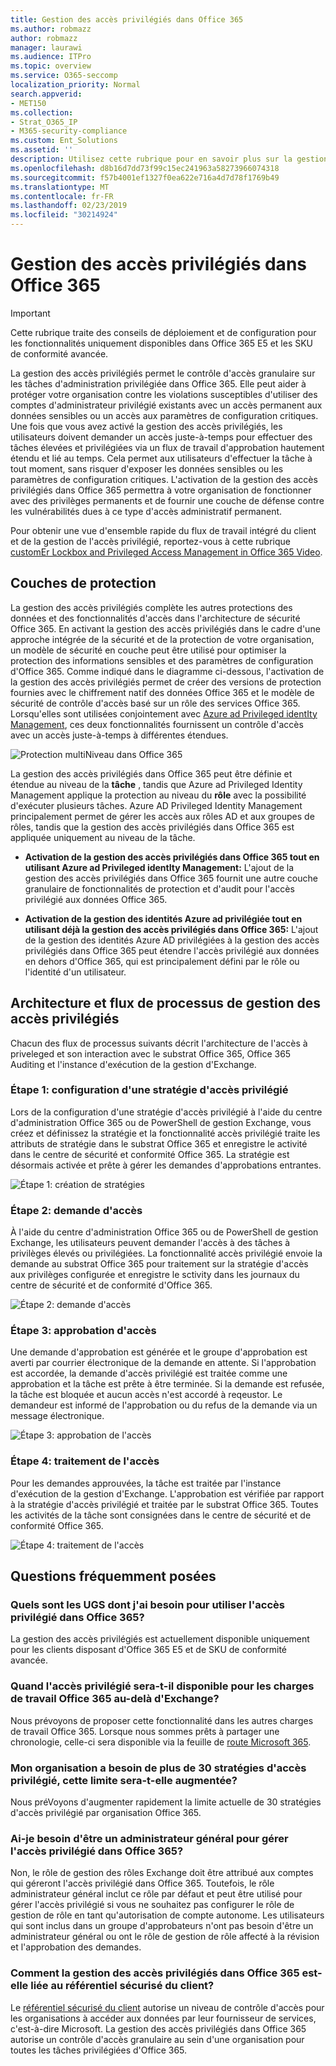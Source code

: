 ```yaml
---
title: Gestion des accès privilégiés dans Office 365
ms.author: robmazz
author: robmazz
manager: laurawi
ms.audience: ITPro
ms.topic: overview
ms.service: O365-seccomp
localization_priority: Normal
search.appverid:
- MET150
ms.collection:
- Strat_O365_IP
- M365-security-compliance
ms.custom: Ent_Solutions
ms.assetid: ''
description: Utilisez cette rubrique pour en savoir plus sur la gestion des accès privilégiés dans Office 365
ms.openlocfilehash: d8b16d7dd73f99c15ec241963a58273966074318
ms.sourcegitcommit: f57b4001ef1327f0ea622e716a4d7d78f1769b49
ms.translationtype: MT
ms.contentlocale: fr-FR
ms.lasthandoff: 02/23/2019
ms.locfileid: "30214924"
---
```

# <a name="privileged-access-management-in-office-365"></a>Gestion des accès privilégiés dans Office 365

> [!IMPORTANT]
> Cette rubrique traite des conseils de déploiement et de configuration pour les fonctionnalités uniquement disponibles dans Office 365 E5 et les SKU de conformité avancée.

La gestion des accès privilégiés permet le contrôle d'accès granulaire sur les tâches d'administration privilégiée dans Office 365. Elle peut aider à protéger votre organisation contre les violations susceptibles d'utiliser des comptes d'administrateur privilégié existants avec un accès permanent aux données sensibles ou un accès aux paramètres de configuration critiques. Une fois que vous avez activé la gestion des accès privilégiés, les utilisateurs doivent demander un accès juste-à-temps pour effectuer des tâches élevées et privilégiées via un flux de travail d'approbation hautement étendu et lié au temps. Cela permet aux utilisateurs d'effectuer la tâche à tout moment, sans risquer d'exposer les données sensibles ou les paramètres de configuration critiques. L'activation de la gestion des accès privilégiés dans Office 365 permettra à votre organisation de fonctionner avec des privilèges permanents et de fournir une couche de défense contre les vulnérabilités dues à ce type d'accès administratif permanent.

Pour obtenir une vue d'ensemble rapide du flux de travail intégré du client et de la gestion de l'accès privilégié, reportez-vous à cette rubrique [customEr Lockbox and Privileged Access Management in Office 365 Video](https://go.microsoft.com/fwlink/?linkid=2066800).

## <a name="layers-of-protection"></a>Couches de protection

La gestion des accès privilégiés complète les autres protections des données et des fonctionnalités d'accès dans l'architecture de sécurité Office 365. En activant la gestion des accès privilégiés dans le cadre d'une approche intégrée de la sécurité et de la protection de votre organisation, un modèle de sécurité en couche peut être utilisé pour optimiser la protection des informations sensibles et des paramètres de configuration d'Office 365. Comme indiqué dans le diagramme ci-dessous, l'activation de la gestion des accès privilégiés permet de créer des versions de protection fournies avec le chiffrement natif des données Office 365 et le modèle de sécurité de contrôle d'accès basé sur un rôle des services Office 365. Lorsqu'elles sont utilisées conjointement avec [Azure ad Privileged identIty Management](https://docs.microsoft.com/azure/active-directory/active-directory-privileged-identity-management-configure), ces deux fonctionnalités fournissent un contrôle d'accès avec un accès juste-à-temps à différentes étendues.

![Protection multiNiveau dans Office 365](media/pam-layered-protection.png)

La gestion des accès privilégiés dans Office 365 peut être définie et étendue au niveau de la **tâche** , tandis que Azure ad Privileged Identity Management applique la protection au niveau du **rôle** avec la possibilité d'exécuter plusieurs tâches.  Azure AD Privileged Identity Management principalement permet de gérer les accès aux rôles AD et aux groupes de rôles, tandis que la gestion des accès privilégiés dans Office 365 est appliquée uniquement au niveau de la tâche.

- **Activation de la gestion des accès privilégiés dans Office 365 tout en utilisant Azure ad Privileged identIty Management:** L'ajout de la gestion des accès privilégiés dans Office 365 fournit une autre couche granulaire de fonctionnalités de protection et d'audit pour l'accès privilégié aux données Office 365.

- **Activation de la gestion des identités Azure ad privilégiée tout en utilisant déjà la gestion des accès privilégiés dans Office 365:**  L'ajout de la gestion des identités Azure AD privilégiées à la gestion des accès privilégiés dans Office 365 peut étendre l'accès privilégié aux données en dehors d'Office 365, qui est principalement défini par le rôle ou l'identité d'un utilisateur.  

## <a name="privileged-access-management-architecture-and-process-flow"></a>Architecture et flux de processus de gestion des accès privilégiés

Chacun des flux de processus suivants décrit l'architecture de l'accès à priveleged et son interaction avec le substrat Office 365, Office 365 Auditing et l'instance d'exécution de la gestion d'Exchange.

### <a name="step-1-configuring-a-privileged-access-policy"></a>Étape 1: configuration d'une stratégie d'accès privilégié

Lors de la configuration d'une stratégie d'accès privilégié à l'aide du centre d'administration Office 365 ou de PowerShell de gestion Exchange, vous créez et définissez la stratégie et la fonctionnalité accès privilégié traite les attributs de stratégie dans le substrat Office 365 et enregistre le activité dans le centre de sécurité et conformité Office 365. La stratégie est désormais activée et prête à gérer les demandes d'approbations entrantes.

![Étape 1: création de stratégies](media/pam-step1-policy-creation.jpg)

### <a name="step-2-access-request"></a>Étape 2: demande d'accès

À l'aide du centre d'administration Office 365 ou de PowerShell de gestion Exchange, les utilisateurs peuvent demander l'accès à des tâches à privilèges élevés ou privilégiées. La fonctionnalité accès privilégié envoie la demande au substrat Office 365 pour traitement sur la stratégie d'accès aux privilèges configurée et enregistre le sctivity dans les journaux du centre de sécurité et de conformité d'Office 365.

![Étape 2: demande d'accès](media/pam-step2-access-request.jpg)

### <a name="step-3-access-approval"></a>Étape 3: approbation d'accès

Une demande d'approbation est générée et le groupe d'approbation est averti par courrier électronique de la demande en attente. Si l'approbation est accordée, la demande d'accès privilégié est traitée comme une approbation et la tâche est prête à être terminée. Si la demande est refusée, la tâche est bloquée et aucun accès n'est accordé à reqeustor. Le demandeur est informé de l'approbation ou du refus de la demande via un message électronique.

![Étape 3: approbation de l'accès](media/pam-step3-access-approval.jpg)

### <a name="step-4-access-processing"></a>Étape 4: traitement de l'accès

Pour les demandes approuvées, la tâche est traitée par l'instance d'exécution de la gestion d'Exchange. L'approbation est vérifiée par rapport à la stratégie d'accès privilégié et traitée par le substrat Office 365. Toutes les activités de la tâche sont consignées dans le centre de sécurité et de conformité Office 365.

![Étape 4: traitement de l'accès](media/pam-step4-access-processing.jpg)

## <a name="frequently-asked-questions"></a>Questions fréquemment posées

### <a name="what-skus-do-i-need-to-use-privileged-access-in-office-365"></a>Quels sont les UGS dont j'ai besoin pour utiliser l'accès privilégié dans Office 365?
La gestion des accès privilégiés est actuellement disponible uniquement pour les clients disposant d'Office 365 E5 et de SKU de conformité avancée.

### <a name="when-will-privileged-access-be-available-for-office-365-workloads-beyond-exchange"></a>Quand l'accès privilégié sera-t-il disponible pour les charges de travail Office 365 au-delà d'Exchange?
Nous prévoyons de proposer cette fonctionnalité dans les autres charges de travail Office 365. Lorsque nous sommes prêts à partager une chronologie, celle-ci sera disponible via la feuille de [route Microsoft 365](https://www.microsoft.com/microsoft-365/roadmap).

### <a name="my-organization-needs-more-than-30-privileged-access-polices-will-this-limit-be-increased"></a>Mon organisation a besoin de plus de 30 stratégies d'accès privilégié, cette limite sera-t-elle augmentée?

Nous préVoyons d'augmenter rapidement la limite actuelle de 30 stratégies d'accès privilégié par organisation Office 365.

### <a name="do-i-need-to-be-a-global-admin-to-manage-privileged-access-in-office-365"></a>Ai-je besoin d'être un administrateur général pour gérer l'accès privilégié dans Office 365?
Non, le rôle de gestion des rôles Exchange doit être attribué aux comptes qui géreront l'accès privilégié dans Office 365. Toutefois, le rôle administrateur général inclut ce rôle par défaut et peut être utilisé pour gérer l'accès privilégié si vous ne souhaitez pas configurer le rôle de gestion de rôle en tant qu'autorisation de compte autonome. Les utilisateurs qui sont inclus dans un groupe d'approbateurs n'ont pas besoin d'être un administrateur général ou ont le rôle de gestion de rôle affecté à la révision et l'approbation des demandes. 

### <a name="how-is-privileged-access-management-in-office-365-related-to-customer-lockbox"></a>Comment la gestion des accès privilégiés dans Office 365 est-elle liée au référentiel sécurisé du client?
Le [référentiel sécurisé du client](https://docs.microsoft.com/office365/admin/manage/customer-lockbox-requests) autorise un niveau de contrôle d'accès pour les organisations à accéder aux données par leur fournisseur de services, c'est-à-dire Microsoft. La gestion des accès privilégiés dans Office 365 autorise un contrôle d'accès granulaire au sein d'une organisation pour toutes les tâches privilégiées d'Office 365.
